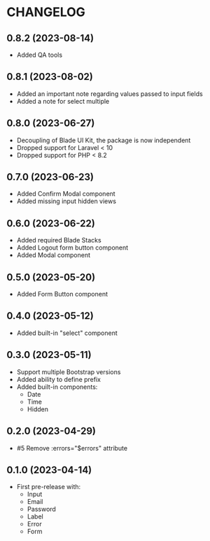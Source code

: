 CHANGELOG
=========

0.8.2 (2023-08-14)
------------------

- Added QA tools


0.8.1 (2023-08-02)
------------------

- Added an important note regarding values passed to input fields
- Added a note for select multiple


0.8.0 (2023-06-27)
------------------

- Decoupling of Blade UI Kit, the package is now independent
- Dropped support for Laravel < 10
- Dropped support for PHP < 8.2


0.7.0 (2023-06-23)
------------------

- Added Confirm Modal component
- Added missing input hidden views


0.6.0 (2023-06-22)
------------------

- Added required Blade Stacks
- Added Logout form button component
- Added Modal component


0.5.0 (2023-05-20)
------------------

- Added Form Button component


0.4.0 (2023-05-12)
------------------

- Added built-in "select" component


0.3.0 (2023-05-11)
------------------

- Support multiple Bootstrap versions
- Added ability to define prefix
- Added built-in components:
    - Date
    - Time
    - Hidden


0.2.0 (2023-04-29)
------------------

- #5 Remove :errors="$errors" attribute


0.1.0 (2023-04-14)
------------------

- First pre-release with:
    - Input
    - Email
    - Password
    - Label
    - Error
    - Form

